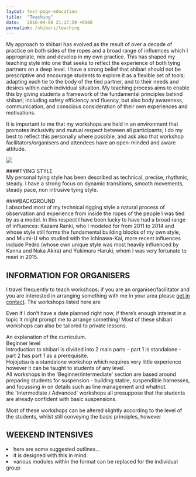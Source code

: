 ```yaml
---
layout: text-page-education
title:  "Teaching"
date:   2016-04-08 21:17:59 +0100
permalink: /shibari/teaching
---
```


My approach to shibari has evolved as the result of over a decade of practice on both sides of the ropes and a broad range of influences which I appropriate, mix and develop in my own practice. This has shaped my teaching style into one that seeks to reflect the experience of both tying partners on a deep level. I have a strong belief that shibari should not be prescriptive and encourage students to explore it as a flexible set of tools; adapting each tie to the body of the tied partner, and to their needs and desires within each individual situation. My teaching process aims to enable this by giving students a framework of the fundamental principles behind shibari; including safety efficiency and fluency, but also body awareness, communication, and conscious consideration of their own experiences and motivations.

It is important to me that my workshops are held in an environment that promotes inclusivity and mutual respect between all participants; I do my best to reflect this personally where possible, and ask also that workshop facilitators/organisers and attendees have an open-minded and aware attitude.

<img src="https://c5.staticflickr.com/9/8847/28928277396_c6dc6452ab_o.jpg" class="text-image-left" />

####TYING STYLE  
My personal tying style has been described as technical, precise, rhythmic, steady. I have a strong focus on dynamic transitions, smooth movements, steady pace, non intrusive tying style.

####BACKGROUND  
I absorbed most of my technical rigging style a natural process of observation and experience from inside the ropes of the people I was tied by as a model. In this respect I have been lucky to have had a broad range of influences: Kazami Ranki, who I modeled for from 2011 to 2014 and whose style still forms the fundamental building blocks of my own style, and Miumi-U who studied with the Ichinawa-Kai, more recent influences include Pedro (whose own unique style was most heavily influenced by Kanna and Naka Akira) and Yukimura Haruki, whom I was very fortunate to meet in 2015.

<h2 class="information-text-h2">INFORMATION FOR ORGANISERS</h2>
I travel frequently to teach workshops; if you are an organiser/facilitator and you are interested in arranging something with me in your area please <a href="{{baseurl}}/#contact">get in contact</a>.  The workshops listed here are

Even if I don’t have a date planned right now, if there’s enough interest in a topic it might prompt me to arrange something! Most of these shibari workshops can also be tailored to private lessons.

An explanation of the curriculum.<br>
Beginner level<br>
Introduction to shibari is divided into 2 main parts - part 1 is standalone - part 2 has part 1 as a prerequisite.<br>
Hojojutsu is a standalone workshop which requires very little experience however it can be taught to students of any level.<br>
All workshops in the 'Beginner/intermediate' section are based around preparing students for suspension - building stable, suspendible harnesses, and focussing in on details such as line management and whatnot.<br>
the 'Intermediate / Advanced' workshops all presuppose that the students are already confident with basic suspensions.<br>

Most of these workshops can be altered slightly according to the level of the students, whilst still conveying the basic principles, however

<h2 class="information-text-h3">WEEKEND INTENSIVES</h2>

<li>here are some suggested outlines...</li>
<li>it is designed with this in mind.</li>
<li>various modules within the format can be replaced for the individual group</li> 
